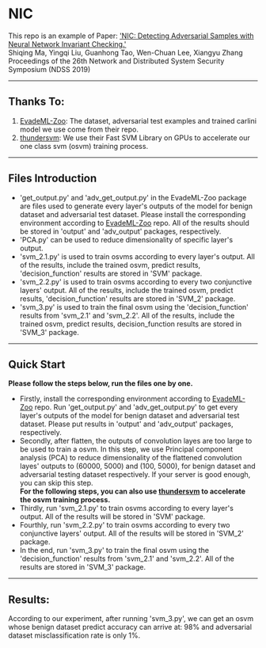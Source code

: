 # NIC

This repo is an example of Paper: 
['NIC: Detecting Adversarial Samples with Neural Network Invariant Checking.'](https://www.cs.purdue.edu/homes/ma229/papers/NDSS19.pdf)  
Shiqing Ma, Yingqi Liu, Guanhong Tao, Wen-Chuan Lee, Xiangyu Zhang  
Proceedings of the 26th Network and Distributed System Security Symposium (NDSS 2019)

---
## Thanks To:
1. [EvadeML-Zoo](https://github.com/mzweilin/EvadeML-Zoo): The dataset, adversarial test examples and trained carlini model we use come from their repo. 
2. [thundersvm](https://github.com/Xtra-Computing/thundersvm): We use their Fast SVM Library on GPUs to accelerate our one class svm (osvm) training process. 

---
## Files Introduction
- 'get_output.py' and 'adv_get_output.py' in the EvadeML-Zoo package are files used to generate every layer's outputs of the model for benign dataset and adversarial test dataset. Please install the corresponding environment according to  [EvadeML-Zoo](https://github.com/mzweilin/EvadeML-Zoo) repo. All of the results should be stored in 'output' and 'adv_output' packages, respectively.  
- 'PCA.py' can be used to reduce dimensionality of specific layer's output.   
- 'svm_2.1.py' is used to train osvms according to every layer's output. All of the results, include the trained osvm, predict results, 'decision_function' results are stored in 'SVM' package.  
- 'svm_2.2.py' is used to train osvms according to every two conjunctive layers' output. All of the results, include the trained osvm, predict results, 'decision_function' results are stored in 'SVM_2' package.  
- 'svm_3.py' is used to train the final osvm using the 'decision_function' results from 'svm_2.1' and 'svm_2.2'. All of the results, include the trained osvm, predict results, decision_function results are stored in 'SVM_3' package.  

---
## Quick Start
**Please follow the steps below, run the files one by one.**   
- Firstly, install the corresponding environment according to  [EvadeML-Zoo](https://github.com/mzweilin/EvadeML-Zoo) repo. Run 'get_output.py' and 'adv_get_output.py' to get every layer's outputs of the model for benign dataset and adversarial test dataset. Please put results in 'output' and 'adv_output' packages, respectively.  
- Secondly, after flatten, the outputs of convolution layes are too large to be used to train a osvm. In this step, we use Principal component analysis (PCA) to reduce dimensionality of the flattened convolution layes' outputs to (60000, 5000) and (100, 5000), for benign dataset and adversarial testing dataset respectively. If your server is good enough, you can skip this step.  
**For the following steps, you can also use [thundersvm](https://github.com/Xtra-Computing/thundersvm) to accelerate the osvm training process.**   
- Thirdly, run 'svm_2.1.py' to train osvms according to every layer's output. All of the results will be stored in 'SVM' package.  
- Fourthly, run 'svm_2.2.py' to train osvms according to every two conjunctive layers' output. All of the results will be stored in 'SVM_2' package.  
- In the end, run 'svm_3.py' to train the final osvm using the 'decision_function' results from 'svm_2.1' and 'svm_2.2'. All of the results are stored in 'SVM_3' package.  

---
## Results:
According to our experiment, after running 'svm_3.py', we can get an osvm whose benign dataset predict accuracy can arrive at: 98% and adversarial dataset misclassification rate is only 1%. 


